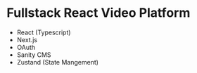 # Fullstack React Video Platform

- React (Typescript)
- Next.js
- OAuth
- Sanity CMS
- Zustand (State Mangement)